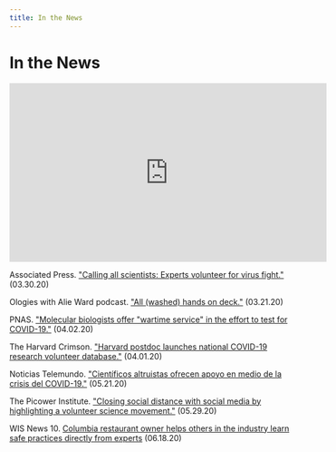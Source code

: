 ```yaml
---
title: In the News
---
```

# In the News

<iframe width="560" height="315" src="https://www.youtube-nocookie.com/embed/k2PtedjVYBQ" frameborder="0" allow="accelerometer; autoplay; encrypted-media; gyroscope; picture-in-picture" allowfullscreen></iframe>

Associated Press. ["Calling all scientists: Experts volunteer for virus fight."](https://apnews.com/8e9e0a20377f0547629e226f0f73f909) (03.30.20)

Ologies with Alie Ward podcast. ["All (washed) hands on deck."](https://www.alieward.com/ologies/handsondeck) (03.21.20)

PNAS. ["Molecular biologists offer "wartime service" in the effort to test for COVID-19."](http://blog.pnas.org/2020/04/preview-inner-workings-molecular-biologists-offer-wartime-service-in-the-effort-to-test-for-covid-19/) (04.02.20)

The Harvard Crimson. ["Harvard postdoc launches national COVID-19 research volunteer database."](https://www.thecrimson.com/article/2020/4/1/harvard-coronavirus-postdoc-volunteer-researcher-form/) (04.01.20)

Noticias Telemundo. ["Científicos altruistas ofrecen apoyo en medio de la crisis del COVID-19."](https://www.telemundo.com/noticias/2020/05/21/cientificos-altruistas-ofrecen-apoyo-en-medio-de-la-crisis-del-covid-19-tmvo9448733) (05.21.20)

The Picower Institute. ["Closing social distance with social media by highlighting a volunteer science movement."](https://picower.mit.edu/news/closing-social-distance-social-media-highlighting-volunteer-science-movement) (05.29.20)

WIS News 10. [Columbia restaurant owner helps others in the industry learn safe practices directly from experts](https://www.wistv.com/2020/06/18/columbia-restaurant-owner-helps-others-industry-learn-safe-practices-directly-experts/) (06.18.20)